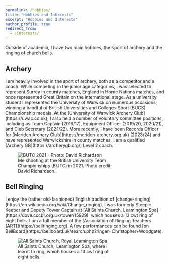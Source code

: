 ```yaml
---
permalink: /hobbies/
title: "Hobbies and Interests"
excerpt: "Hobbies and Interests"
author_profile: true
redirect_from: 
  - /interests/
---
```


Outside of academia, I have two main hobbies, the sport of archery and the ringing of church bells.

<h2>Archery</h2>
I am heavily involved in the sport of archery, both as a competitor and a coach. While competing in the junior age categories, I was selected to represent Surrey in county matches, England in Home Nations matches, and once represented Great Britain on the international stage. As a university student I represented the University of Warwick on numerous occasions, winning a handful of British Universities and Colleges Sport (BUCS) Championship medals. At the [University of Warwick Archery Club](https://uwac.co.uk), I also held a number of voluntary committee positions, including as Team Captain (2016/17), Equipment Officer (2019/20, 2020/21), and Club Secretary (2021/22). More recently, I have been Records Officer for [Meriden Archery Club](https://meriden-archery.org.uk) (2023/24) and have represented Warwickshire in county matches. I am a qualified [Archery GB](https://archerygb.org/) Level 2 coach.

<figure style="width: 300px" class="align-center">
  <img src="{{ site.url }}{{ site.baseurl }}/images/archery.jpg" alt="BUTC 2021 - Photo: David Richardson">
  <figcaption>Me shooting at the British University Team Championships (BUTC) in 2021. Photo credit: David Richardson.</figcaption>
</figure>

<h2>Bell Ringing</h2>
I enjoy the (rather old-fashioned) English tradition of [change-ringing](https://en.wikipedia.org/wiki/Change_ringing). I was formerly Steeple Keeper and Deputy Tower Captain at [All Saints Church, Leamington Spa](https://dove.cccbr.org.uk/tower/15929), which houses a 13 cwt ring of eight bells. I am a full member of the [Association of Ringing Teachers (ART)](https://bellringing.org). A few performances can be found [on BellBoard](https://bellboard.uk/search.php?ringer=Christopher+Woodgate).

<figure style="width: 300px" class="align-center">
  <img src="{{ site.url }}{{ site.baseurl }}/images/all_saints_leamington.jpg" alt="All Saints Church, Royal Leamington Spa">
  <figcaption>All Saints Church, Leamington Spa, where I learnt to ring, which houses a 13 cwt ring of eight bells.</figcaption>
</figure>
